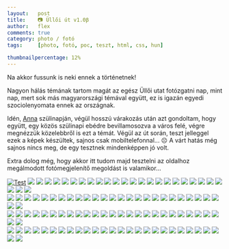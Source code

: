 ```yaml
---
layout:   post
title:    📷 Üllői út v1.0β
author:   flex
comments: true
category: photo / fotó
tags:     [photo, fotó, poc, teszt, html, css, hun]

thumbnailpercentage: 12%
---
```


Na akkor fussunk is neki ennek a történetnek! 

Nagyon hálás témának tartom magát az egész Üllői utat fotózgatni nap, mint nap, mert sok más magyarországi témával együtt, ez is igazán egyedi szociolenyomata ennek az országnak.

Idén, <a href="http://anna.fleischmann.hu/">Anna</a> szülinapján, végül hosszú várakozás után azt gondoltam, hogy együtt, egy közös szülinapi ebédre bevillamosozva a város felé, végre megnézzük közelebbről is ezt a témát. Végül az út során, teszt jelleggel ezek a képek készültek, sajnos csak mobiltelefonnal... ☹️ A várt hatás még sajnos nincs meg, de egy tesztnek mindenképpen jó volt.

Extra dolog még, hogy akkor itt tudom majd tesztelni az oldalhoz megálmodott fotómegjelenítő megoldást is valamikor...

<!-- break -->

<div class="row" style=""> 
  <div class="column">
<a href="javascript:openPhotoSwipe(); gallery.goTo(0);"><img class="shadow zoomeffect" src="photos/2017-11-05-Ulloi/IMG_8464.JPG" alt="Test" title="Title"/></a>
<a href="javascript:openPhotoSwipe(); gallery.goTo(1);"><img class="shadow" src="photos/2017-11-05-Ulloi/IMG_8466.JPG"></a>
<img class="shadow" src="photos/2017-11-05-Ulloi/IMG_8474.JPG">
<img class="shadow" src="photos/2017-11-05-Ulloi/IMG_8476.JPG">
<img class="shadow" src="photos/2017-11-05-Ulloi/IMG_8479.JPG">
<img class="shadow" src="photos/2017-11-05-Ulloi/IMG_8480.JPG">
<img class="shadow" src="photos/2017-11-05-Ulloi/IMG_8482.JPG">
<img class="shadow" src="photos/2017-11-05-Ulloi/IMG_8485.JPG">
<img class="shadow" src="photos/2017-11-05-Ulloi/IMG_8491.JPG">
<img class="shadow" src="photos/2017-11-05-Ulloi/IMG_8492.JPG">
<img class="shadow" src="photos/2017-11-05-Ulloi/IMG_8495.JPG">
<img class="shadow" src="photos/2017-11-05-Ulloi/IMG_8497.JPG">
<img class="shadow" src="photos/2017-11-05-Ulloi/IMG_8498.JPG">
<img class="shadow" src="photos/2017-11-05-Ulloi/IMG_8501.JPG">
<img class="shadow" src="photos/2017-11-05-Ulloi/IMG_8502.JPG">
<img class="shadow" src="photos/2017-11-05-Ulloi/IMG_8505.JPG">
<img class="shadow" src="photos/2017-11-05-Ulloi/IMG_8507.JPG">
<img class="shadow" src="photos/2017-11-05-Ulloi/IMG_8508.JPG">
<img class="shadow" src="photos/2017-11-05-Ulloi/IMG_8513.JPG">
<img class="shadow" src="photos/2017-11-05-Ulloi/IMG_8514.JPG">
<img class="shadow" src="photos/2017-11-05-Ulloi/IMG_8517.JPG">
<img class="shadow" src="photos/2017-11-05-Ulloi/IMG_8518.JPG">
<img class="shadow" src="photos/2017-11-05-Ulloi/IMG_8520.JPG">
<img class="shadow" src="photos/2017-11-05-Ulloi/IMG_8523.JPG">
<img class="shadow" src="photos/2017-11-05-Ulloi/IMG_8524.JPG">
<img class="shadow" src="photos/2017-11-05-Ulloi/IMG_8527.JPG">
<img class="shadow" src="photos/2017-11-05-Ulloi/IMG_8529.JPG">
 </div>
  <div class="column">
<img class="shadow" src="photos/2017-11-05-Ulloi/IMG_8535.JPG">
<img class="shadow" src="photos/2017-11-05-Ulloi/IMG_8536.JPG">
<img class="shadow" src="photos/2017-11-05-Ulloi/IMG_8539.JPG">
<img class="shadow" src="photos/2017-11-05-Ulloi/IMG_8541.JPG">
<img class="shadow" src="photos/2017-11-05-Ulloi/IMG_8542.JPG">
<img class="shadow" src="photos/2017-11-05-Ulloi/IMG_8544.JPG">
<img class="shadow" src="photos/2017-11-05-Ulloi/IMG_8547.JPG">
<img class="shadow" src="photos/2017-11-05-Ulloi/IMG_8549.JPG">
<img class="shadow" src="photos/2017-11-05-Ulloi/IMG_8551.JPG">
<img class="shadow" src="photos/2017-11-05-Ulloi/IMG_8553.JPG">
<img class="shadow" src="photos/2017-11-05-Ulloi/IMG_8554.JPG">
<img class="shadow" src="photos/2017-11-05-Ulloi/IMG_8557.JPG">
<img class="shadow" src="photos/2017-11-05-Ulloi/IMG_8558.JPG">
<img class="shadow" src="photos/2017-11-05-Ulloi/IMG_8569.JPG">
<img class="shadow" src="photos/2017-11-05-Ulloi/IMG_8570.JPG">
<img class="shadow" src="photos/2017-11-05-Ulloi/IMG_8573.JPG">
<img class="shadow" src="photos/2017-11-05-Ulloi/IMG_8575.JPG">
<img class="shadow" src="photos/2017-11-05-Ulloi/IMG_8576.JPG">
<img class="shadow" src="photos/2017-11-05-Ulloi/IMG_8579.JPG">
<img class="shadow" src="photos/2017-11-05-Ulloi/IMG_8581.JPG">
<img class="shadow" src="photos/2017-11-05-Ulloi/IMG_8582.JPG">
<img class="shadow" src="photos/2017-11-05-Ulloi/IMG_8584.JPG">
<img class="shadow" src="photos/2017-11-05-Ulloi/IMG_8586.JPG">
<img class="shadow" src="photos/2017-11-05-Ulloi/IMG_8589.JPG">
<img class="shadow" src="photos/2017-11-05-Ulloi/IMG_8591.JPG">
<img class="shadow" src="photos/2017-11-05-Ulloi/IMG_8595.JPG">
<img class="shadow" src="photos/2017-11-05-Ulloi/IMG_8596.JPG">
 </div>
  <div class="column">
<img class="shadow" src="photos/2017-11-05-Ulloi/IMG_8598.JPG">
<img class="shadow" src="photos/2017-11-05-Ulloi/IMG_8601.JPG">
<img class="shadow" src="photos/2017-11-05-Ulloi/IMG_8603.JPG">
<img class="shadow" src="photos/2017-11-05-Ulloi/IMG_8604.JPG">
<img class="shadow" src="photos/2017-11-05-Ulloi/IMG_8606.JPG">
<img class="shadow" src="photos/2017-11-05-Ulloi/IMG_8609.JPG">
<img class="shadow" src="photos/2017-11-05-Ulloi/IMG_8610.JPG">
<img class="shadow" src="photos/2017-11-05-Ulloi/IMG_8613.JPG">
<img class="shadow" src="photos/2017-11-05-Ulloi/IMG_8615.JPG">
<img class="shadow" src="photos/2017-11-05-Ulloi/IMG_8616.JPG">
<img class="shadow" src="photos/2017-11-05-Ulloi/IMG_8621.JPG">
<img class="shadow" src="photos/2017-11-05-Ulloi/IMG_8622.JPG">
<img class="shadow" src="photos/2017-11-05-Ulloi/IMG_8624.JPG">
<img class="shadow" src="photos/2017-11-05-Ulloi/IMG_8627.JPG">
<img class="shadow" src="photos/2017-11-05-Ulloi/IMG_8628.JPG">
<img class="shadow" src="photos/2017-11-05-Ulloi/IMG_8631.JPG">
<img class="shadow" src="photos/2017-11-05-Ulloi/IMG_8632.JPG">
<img class="shadow" src="photos/2017-11-05-Ulloi/IMG_8634.JPG">
<img class="shadow" src="photos/2017-11-05-Ulloi/IMG_8637.JPG">
<img class="shadow" src="photos/2017-11-05-Ulloi/IMG_8639.JPG">
<img class="shadow" src="photos/2017-11-05-Ulloi/IMG_8641.JPG">
<img class="shadow" src="photos/2017-11-05-Ulloi/IMG_8642.JPG">
<img class="shadow" src="photos/2017-11-05-Ulloi/IMG_8644.JPG">
<img class="shadow" src="photos/2017-11-05-Ulloi/IMG_8646.JPG">
<img class="shadow" src="photos/2017-11-05-Ulloi/IMG_8649.JPG">
<img class="shadow" src="photos/2017-11-05-Ulloi/IMG_8651.JPG">
<img class="shadow" src="photos/2017-11-05-Ulloi/IMG_8652.JPG">
 </div>
  <div class="column">
<img class="shadow" src="photos/2017-11-05-Ulloi/IMG_8655.JPG">
<img class="shadow" src="photos/2017-11-05-Ulloi/IMG_8656.JPG">
<img class="shadow" src="photos/2017-11-05-Ulloi/IMG_8661.JPG">
<img class="shadow" src="photos/2017-11-05-Ulloi/IMG_8662.JPG">
<img class="shadow" src="photos/2017-11-05-Ulloi/IMG_8665.JPG">
<img class="shadow" src="photos/2017-11-05-Ulloi/IMG_8667.JPG">
<img class="shadow" src="photos/2017-11-05-Ulloi/IMG_8668.JPG">
<img class="shadow" src="photos/2017-11-05-Ulloi/IMG_8670.JPG">
<img class="shadow" src="photos/2017-11-05-Ulloi/IMG_8673.JPG">
<img class="shadow" src="photos/2017-11-05-Ulloi/IMG_8675.JPG">
<img class="shadow" src="photos/2017-11-05-Ulloi/IMG_8677.JPG">
<img class="shadow" src="photos/2017-11-05-Ulloi/IMG_8679.JPG">
<img class="shadow" src="photos/2017-11-05-Ulloi/IMG_8681.JPG">
<img class="shadow" src="photos/2017-11-05-Ulloi/IMG_8683.JPG">
<img class="shadow" src="photos/2017-11-05-Ulloi/IMG_8687.JPG">
<img class="shadow" src="photos/2017-11-05-Ulloi/IMG_8688.JPG">
<img class="shadow" src="photos/2017-11-05-Ulloi/IMG_8691.JPG">
<img class="shadow" src="photos/2017-11-05-Ulloi/IMG_8693.JPG">
<img class="shadow" src="photos/2017-11-05-Ulloi/IMG_8694.JPG">
<img class="shadow" src="photos/2017-11-05-Ulloi/IMG_8696.JPG">
<img class="shadow" src="photos/2017-11-05-Ulloi/IMG_8698.JPG">
<img class="shadow" src="photos/2017-11-05-Ulloi/IMG_8701.JPG">
<img class="shadow" src="photos/2017-11-05-Ulloi/IMG_8702.JPG">
<img class="shadow" src="photos/2017-11-05-Ulloi/IMG_8705.JPG">
<img class="shadow" src="photos/2017-11-05-Ulloi/IMG_8706.JPG">
<img class="shadow" src="photos/2017-11-05-Ulloi/IMG_8708.JPG">
<img class="shadow" src="photos/2017-11-05-Ulloi/IMG_8711.JPG">
  </div>
</div>

<script type="text/javascript">

  var gallery;

  var openPhotoSwipe = function() {
    var pswpElement = document.querySelectorAll('.pswp')[0];

    // build items array
    var items = [
        {
            src: 'photos/2017-11-05-Ulloi/IMG_8464.JPG',
            w: 2448,
            h: 2448,
            title: 'Image Caption',
            author: 'John Doe'
        },
        {
            src: 'photos/2017-11-05-Ulloi/IMG_8466.JPG',
            w: 2448,
            h: 2448
        }
    ];
    
    // define options (if needed)
    var options = {
             // history & focus options are disabled on CodePen        
        history: false,
        focus: false,

        showAnimationDuration: 0,
        hideAnimationDuration: 0
        
    };
    
    gallery = new PhotoSwipe( pswpElement, PhotoSwipeUI_Default, items, options);
    gallery.init();
    
  };

  //openPhotoSwipe();
  //document.getElementById('btn').onclick = openPhotoSwipe;

</script>